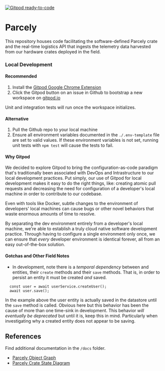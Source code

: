 [![Gitpod ready-to-code](https://img.shields.io/badge/Gitpod-ready--to--code-blue?logo=gitpod)](https://gitpod.io/#https://github.com/seanttaylor/parcely)


# Parcely

This repository houses code facilitating the software-defined Parcely crate and the real-time logistics API that ingests the telemetry data harvested from our hardware crates deployed in the field.

### Local Development

#### Recommended

1. Install the [Gitpod Google Chrome Extension](https://chrome.google.com/webstore/detail/gitpod-dev-environments-i/dodmmooeoklaejobgleioelladacbeki?hl=en)
2. Click the Gitpod button on an issue in Github to bootstrap a new workspace on [gitpod.io](https://gitpod.io/)

Unit and integration tests will run once the workspace initializes.

#### Alternative

1. Pull the Github repo to your local machine
2. Ensure all environment variables documented in the `./.env-template` file are set to valid values. If these environment variables is not set, running unit tests with `npm test` will cause the tests to fail.


#### Why Gitpod

We decided to explore Gitpod to bring the configuration-as-code paradigm that's traditionally been associated with DevOps and Intrastructure to our local development practices. Put simply, our use of Gitpod for local development makes it easy to do the right things, like: creating atomic pull requests and decreasing the need for configuration of a developer's local machine in order to contribute to our codebase.

Even with tools like Docker, subtle changes to the environment of developers' local machines can cause bugs or other novel behaviors that waste enormous amounts of time to resolve. 

By separating the dev environment entirely from a developer's local machine, we're able to establish a truly cloud native software development practice. Through having to configure a single environment only once, we can ensure that _every_ developer environment is identical forever, all from an easy out-of-the-box solution.


#### Gotchas and Other Field Notes

* In development, note there is a _temporal dependency_ between and entities, their `create` methods and their `save` methods. That is, in order to persist an entity it must be created _and_ saved.

``` 
  const user = await userService.createUser();
  await user.save();
```

In the example above the user entity is actually saved in the datastore until the `save` method is called. Obvious here but this behavior has been the cause of more than one time-sink in development. This behavior _will eventually be deprecated_ but until it is, keep this in mind. Particularly when investigating why a created entity does not appear to be saving.



## References

Find additional documentation in the `/docs` folder.


* [Parcely Object Graph](https://sketchboard.me/pCA3XiCjQkUY)
* [Parcely Crate State Diagram](https://sketchboard.me/jCCKOLBJEod) 